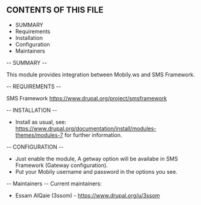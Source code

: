CONTENTS OF THIS FILE
---------------------

 * SUMMARY
 * Requirements
 * Installation
 * Configuration
 * Maintainers

-- SUMMARY --

This module provides integration between Mobily.ws and SMS Framework.

-- REQUIREMENTS --

SMS Framework
https://www.drupal.org/project/smsframework

-- INSTALLATION --

* Install as usual, see:
https://www.drupal.org/documentation/install/modules-themes/modules-7
for further information.


-- CONFIGURATION --

 - Just enable the module, A getway option will be availabe in
 SMS Framework (Gateway configuration).
 - Put your Mobily username and password in the options you see.

-- Maintainers --
Current maintainers:
* Essam AlQaie (3ssom) - https://www.drupal.org/u/3ssom
